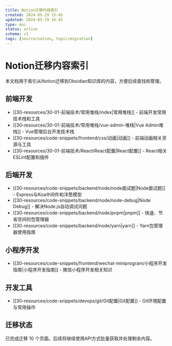 ```yaml
---
title: Notion迁移内容索引
created: 2024-05-29 15:45
updated: 2024-05-29 16:45
type: moc
status: active
schema: v1
tags: [source/notion, topic/migration]
---
```


# Notion迁移内容索引

本文档用于索引从Notion迁移到Obsidian知识库的内容，方便后续查找和管理。

## 前端开发

- [[30-resources/30-01-前端技术/常用堆栈/index|常用堆栈]] - 前端开发常用技术栈和工具
- [[30-resources/30-01-前端技术/常用堆栈/vue-admin-堆栈|Vue Admin堆栈]] - Vue管理后台开发技术栈
- [[30-resources/code-snippets/frontend/css/动画|动画]] - 前端动画相关资源与工具
- [[30-resources/30-01-前端技术/React/React配置|React配置]] - React相关ESLint配置和插件

## 后端开发

- [[30-resources/code-snippets/backend/node/node面试题|Node面试题]] - Express与Koa中间件和洋葱模型
- [[30-resources/code-snippets/backend/node/node-debug|Node Debug]] - 解决Node.js自动调试问题
- [[30-resources/code-snippets/backend/node/pnpm|pnpm]] - 快速、节省空间的包管理器
- [[30-resources/code-snippets/backend/node/yarn|yarn]] - Yarn包管理器使用指南

## 小程序开发

- [[30-resources/code-snippets/frontend/wechat-miniprogram/小程序开发指南|小程序开发指南]] - 微信小程序开发相关知识

## 开发工具

- [[30-resources/code-snippets/devops/git/Git配置|Git配置]] - Git环境配置与常用操作

## 迁移状态

已完成迁移 10 个页面。后续将继续使用API方式批量获取并处理剩余内容。 